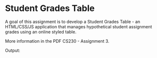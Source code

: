 # Student Grades Table

A goal of this assignment is to develop a Student Grades Table - an HTML/CSS/JS application that manages hypothetical student assignment grades using an online styled table.

More information in the PDF CS230 - Assignment 3.

Output:

